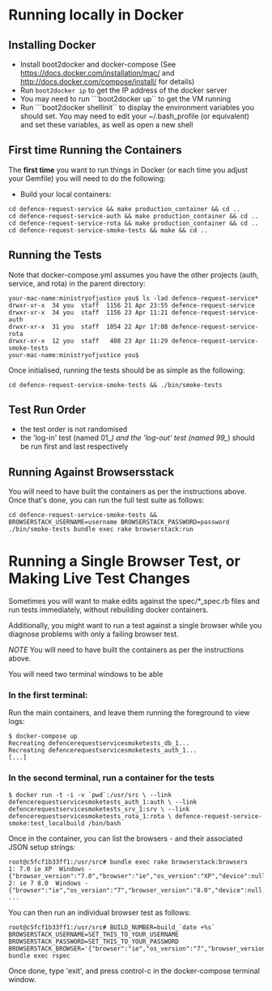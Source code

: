# Running locally in Docker

## Installing Docker

* Install boot2docker and docker-compose (See https://docs.docker.com/installation/mac/ and http://docs.docker.com/compose/install/ for details)
* Run ```boot2docker ip``` to get the IP address of the docker server
* You may need to run ```boot2docker up`` to get the VM running
* Run ```boot2docker shellinit`` to display the environment variables you should set. You may need to edit your ~/.bash_profile (or equivalent)
	and set these variables, as well as open a new shell

## First time Running the Containers

The **first time** you want to run things in Docker (or each time you adjust your Gemfile) you will need to do the following:

* Build your local containers:
```
cd defence-request-service && make production_container && cd ..
cd defence-request-service-auth && make production_container && cd ..
cd defence-request-service-rota && make production_container && cd ..
cd defence-request-service-smoke-tests && make && cd ..
```

## Running the Tests

Note that docker-compose.yml assumes you have the other projects (auth, service, and rota) in the parent directory:

```
your-mac-name:ministryofjustice you$ ls -lad defence-request-service*
drwxr-xr-x  34 you  staff  1156 21 Apr 23:55 defence-request-service
drwxr-xr-x  34 you  staff  1156 23 Apr 11:21 defence-request-service-auth
drwxr-xr-x  31 you  staff  1054 22 Apr 17:08 defence-request-service-rota
drwxr-xr-x  12 you  staff   408 23 Apr 11:29 defence-request-service-smoke-tests
your-mac-name:ministryofjustice you$
```

Once initialised, running the tests should be as simple as the
following:

``` cd defence-request-service-smoke-tests && ./bin/smoke-tests ```

## Test Run Order

* the test order is not randomised
* the 'log-in' test (named 01_*) and the 'log-out' test (named 99_*) should be run first and last respectively

## Running Against Browsersstack

You will need to have built the containers as per the instructions above. Once
that's done, you can run the full test suite as follows:

```cd defence-request-service-smoke-tests && BROWSERSTACK_USERNAME=username BROWSERSTACK_PASSWORD=password ./bin/smoke-tests bundle exec rake browserstack:run```

# Running a Single Browser Test, or Making Live Test Changes

Sometimes you will want to make edits against the spec/*_spec.rb files and run
tests immediately, without rebuilding docker containers.

Additionally, you might want to run a test against a single browser while you
diagnose problems with only a failing browser test.

*NOTE* You will need to have built the containers as per the instructions above.

You will need two terminal windows to be able

### In the first terminal:

Run the main containers, and leave them running the foreground to view logs:

```shell
$ docker-compose up
Recreating defencerequestservicesmoketests_db_1...
Recreating defencerequestservicesmoketests_auth_1...
[...]
```

### In the second terminal, run a container for the tests

```shell
$ docker run -t -i -v `pwd`:/usr/src \ --link defencerequestservicesmoketests_auth_1:auth \ --link defencerequestservicesmoketests_srv_1:srv \ --link defencerequestservicesmoketests_rota_1:rota \ defence-request-service-smoke:test_localbuild /bin/bash
```

Once in the container, you can list the browsers - and their associated JSON setup strings:

```shell
root@c5fcf1b33ff1:/usr/src# bundle exec rake browserstack:browsers
1: 7.0 ie XP  Windows - {"browser_version":"7.0","browser":"ie","os_version":"XP","device":null,"os":"Windows"}
2: ie 7 8.0  Windows - {"browser":"ie","os_version":"7","browser_version":"8.0","device":null,"os":"Windows"}
...
```

You can then run an individual browser test as follows:

```shell
root@c5fcf1b33ff1:/usr/src# BUILD_NUMBER=build_`date +%s` BROWSERSTACK_USERNAME=SET_THIS_TO_YOUR_USERNAME BROWSERSTACK_PASSWORD=SET_THIS_TO_YOUR_PASSWORD BROWSERSTACK_BROWSER='{"browser":"ie","os_version":"7","browser_version":"9.0","os":"Windows"}' bundle exec rspec
```

Once done, type 'exit', and press control-c in the docker-compose terminal
window.
